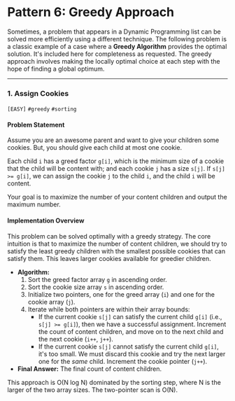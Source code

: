 # Pattern 6: Greedy Approach

Sometimes, a problem that appears in a Dynamic Programming list can be solved more efficiently using a different technique. The following problem is a classic example of a case where a **Greedy Algorithm** provides the optimal solution. It's included here for completeness as requested. The greedy approach involves making the locally optimal choice at each step with the hope of finding a global optimum.

---

### 1. Assign Cookies
`[EASY]` `#greedy` `#sorting`

#### Problem Statement
Assume you are an awesome parent and want to give your children some cookies. But, you should give each child at most one cookie.

Each child `i` has a greed factor `g[i]`, which is the minimum size of a cookie that the child will be content with; and each cookie `j` has a size `s[j]`. If `s[j] >= g[i]`, we can assign the cookie `j` to the child `i`, and the child `i` will be content.

Your goal is to maximize the number of your content children and output the maximum number.

#### Implementation Overview
This problem can be solved optimally with a greedy strategy. The core intuition is that to maximize the number of content children, we should try to satisfy the least greedy children with the smallest possible cookies that can satisfy them. This leaves larger cookies available for greedier children.

-   **Algorithm:**
    1.  Sort the greed factor array `g` in ascending order.
    2.  Sort the cookie size array `s` in ascending order.
    3.  Initialize two pointers, one for the greed array (`i`) and one for the cookie array (`j`).
    4.  Iterate while both pointers are within their array bounds:
        -   If the current cookie `s[j]` can satisfy the current child `g[i]` (i.e., `s[j] >= g[i]`), then we have a successful assignment. Increment the count of content children, and move on to the next child and the next cookie (`i++`, `j++`).
        -   If the current cookie `s[j]` cannot satisfy the current child `g[i]`, it's too small. We must discard this cookie and try the next larger one for the *same* child. Increment the cookie pointer (`j++`).
-   **Final Answer:** The final count of content children.

This approach is O(N log N) dominated by the sorting step, where N is the larger of the two array sizes. The two-pointer scan is O(N).
